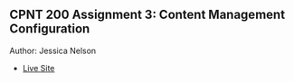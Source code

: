 ## CPNT 200 Assignment 3: Content Management Configuration
Author: Jessica Nelson
- [Live Site](https://cpnt200-a3-jessican.netlify.app/)

